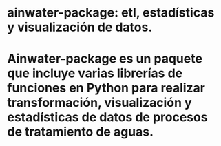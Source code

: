 # ainwater-package: etl, estadísticas y visualización de datos.
Ainwater-package es un paquete que incluye varias librerías de funciones en Python para realizar transformación, visualización y estadísticas de datos de procesos de tratamiento de aguas. 
===============================================================================================================================================================
